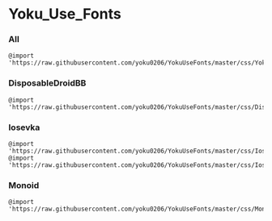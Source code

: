 # Yoku_Use_Fonts

<h3>
    All
</h3>

```css=
@import 'https://raw.githubusercontent.com/yoku0206/YokuUseFonts/master/css/YokuFonts.css';
```

<h3>
    DisposableDroidBB
</h3>

```css=
@import 'https://raw.githubusercontent.com/yoku0206/YokuUseFonts/master/css/DisposableDroidBB.css';
```

<h3>
    Iosevka
</h3>

```css=
@import 'https://raw.githubusercontent.com/yoku0206/YokuUseFonts/master/css/Iosevka.css';
@import 'https://raw.githubusercontent.com/yoku0206/YokuUseFonts/master/css/Iosevka_Light.css';
```

<h3>
    Monoid
</h3>

```css=
@import 'https://raw.githubusercontent.com/yoku0206/YokuUseFonts/master/css/Monoid.css';
```
